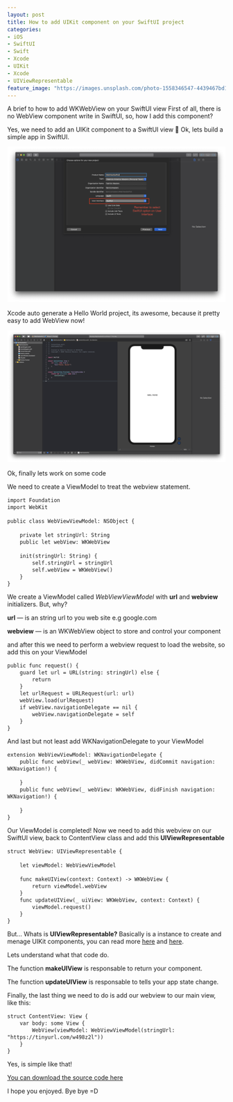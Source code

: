 ```yaml
---
layout: post
title: How to add UIKit component on your SwiftUI project
categories:
- iOS 
- SwiftUI
- Swift
- Xcode
- UIKit
- Xcode
- UIViewRepresentable
feature_image: "https://images.unsplash.com/photo-1558346547-4439467bd1d5?ixlib=rb-1.2.1&ixid=eyJhcHBfaWQiOjEyMDd9&auto=format&fit=crop&w=2850&q=80"
---
```


A brief to how to add WKWebView on your SwiftUI view
First of all, there is no WebView component write in SwiftUI, so, how I add this component?

Yes, we need to add an UIKit component to a SwiftUI view 🤔
Ok, lets build a simple app in SwiftUI.

![Creating Project on Xcode](/Images/2020-03-09-how-to-add-UIKit-component-on-your-SwiftUI-project/create-project.png)

Xcode auto generate a Hello World project, its awesome, because it pretty easy to add WebView now!

![Initial State](/Images/2020-03-09-how-to-add-UIKit-component-on-your-SwiftUI-project/initial-project.png)


Ok, finally lets work on some code

We need to create a ViewModel to treat the webview statement.

```
import Foundation
import WebKit

public class WebViewViewModel: NSObject {
    
    private let stringUrl: String
    public let webView: WKWebView
    
    init(stringUrl: String) {
        self.stringUrl = stringUrl
        self.webView = WKWebView()
    }
}
```

We create a ViewModel called *WebViewViewModel* with **url** and **webview** initializers. But, why?

**url** — is an string url to you web site e.g google.com

**webview** — is an WKWebView object to store and control your component

and after this we need to perform a webview request to load the website, so add this on your ViewModel

```
public func request() {
    guard let url = URL(string: stringUrl) else {
        return
    }
    let urlRequest = URLRequest(url: url)
    webView.load(urlRequest)
    if webView.navigationDelegate == nil {
        webView.navigationDelegate = self
    }
}
```

And last but not least add WKNavigationDelegate to your ViewModel

```
extension WebViewViewModel: WKNavigationDelegate {
    public func webView(_ webView: WKWebView, didCommit navigation: WKNavigation!) {
        
    }
    public func webView(_ webView: WKWebView, didFinish navigation: WKNavigation!) {
        
    }
}
```
Our ViewModel is completed! Now we need to add this webview on our SwiftUI view, back to ContentView class and add this **UIViewRepresentable**

```
struct WebView: UIViewRepresentable {
    
    let viewModel: WebViewViewModel
    
    func makeUIView(context: Context) -> WKWebView {
        return viewModel.webView
    }
    func updateUIView(_ uiView: WKWebView, context: Context) {
        viewModel.request()
    }
}
```
But… Whats is **UIViewRepresentable?** Basically is a instance to create and menage UIKit components, you can read more [here](https://developer.apple.com/documentation/swiftui/uiviewrepresentable) and [here](https://developer.apple.com/documentation/swiftui/uiviewrepresentable/3278050-updateuiview).

Lets understand what that code do. 

The function **makeUIView** is responsable to return your component.

The function **updateUIView** is responsable to tells your app state change.

Finally, the last thing we need to do is add our webview to our main view, like this:

```
struct ContentView: View {
    var body: some View {
        WebView(viewModel: WebViewViewModel(stringUrl: "https://tinyurl.com/w498z2l"))
    }
}
```
Yes, is simple like that!

[You can download the source code here](https://github.com/fabriciomasiero/WebViewSwiftUI/tree/master)

I hope you enjoyed.
Bye bye =D





